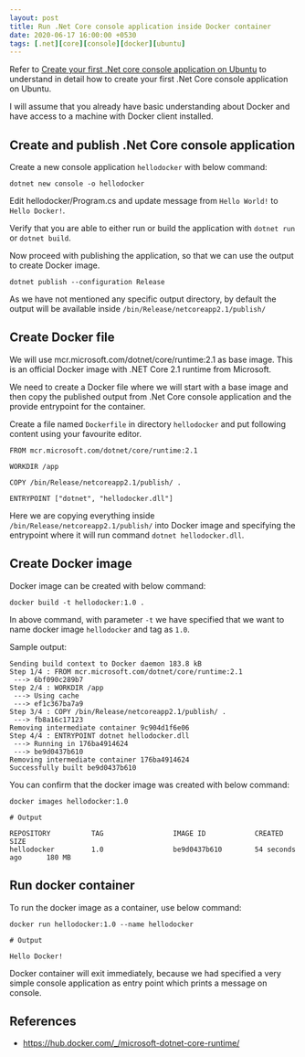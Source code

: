 ```yaml
---
layout: post
title: Run .Net Core console application inside Docker container
date: 2020-06-17 16:00:00 +0530
tags: [.net][core][console][docker][ubuntu]
---
```


Refer to [Create your first .Net core console application on Ubuntu](2020-06-17-create-first-dotnetcore-console-app-on-ubuntu.md) to understand in detail how to create your first .Net Core console application on Ubuntu.

I will assume that you already have basic understanding about Docker and have access to a machine with Docker client installed.

## Create and publish .Net Core console application

Create a new console application `hellodocker` with below command:

```
dotnet new console -o hellodocker
```

Edit hellodocker/Program.cs and update message from `Hello World!` to `Hello Docker!`.

Verify that you are able to either run or build the application with `dotnet run` or `dotnet build`.

Now proceed with publishing the application, so that we can use the output to create Docker image.

```
dotnet publish --configuration Release 
```

As we have not mentioned any specific output directory, by default the output will be available inside `/bin/Release/netcoreapp2.1/publish/`

## Create Docker file

We will use mcr.microsoft.com/dotnet/core/runtime:2.1 as base image. This is an official Docker image with .NET Core 2.1 runtime from Microsoft.

We need to create a Docker file where we will start with a base image and then copy the published output from .Net Core console application and the provide entrypoint for the container.

Create a file named `Dockerfile` in directory `hellodocker` and put following content using your favourite editor.

```
FROM mcr.microsoft.com/dotnet/core/runtime:2.1

WORKDIR /app

COPY /bin/Release/netcoreapp2.1/publish/ .

ENTRYPOINT ["dotnet", "hellodocker.dll"]
```

Here we are copying everything inside `/bin/Release/netcoreapp2.1/publish/` into Docker image and specifying the entrypoint where it will run command `dotnet hellodocker.dll`.

## Create Docker image

Docker image can be created with below command:

```
docker build -t hellodocker:1.0 .
```

In above command, with parameter `-t` we have specified that we want to name docker image `hellodocker` and tag as `1.0`.

Sample output:

```
Sending build context to Docker daemon 183.8 kB
Step 1/4 : FROM mcr.microsoft.com/dotnet/core/runtime:2.1
 ---> 6bf090c289b7
Step 2/4 : WORKDIR /app
 ---> Using cache
 ---> ef1c367ba7a9
Step 3/4 : COPY /bin/Release/netcoreapp2.1/publish/ .
 ---> fb8a16c17123
Removing intermediate container 9c904d1f6e06
Step 4/4 : ENTRYPOINT dotnet hellodocker.dll
 ---> Running in 176ba4914624
 ---> be9d0437b610
Removing intermediate container 176ba4914624
Successfully built be9d0437b610
```

You can confirm that the docker image was created with below command:

```
docker images hellodocker:1.0

# Output

REPOSITORY          TAG                 IMAGE ID            CREATED             SIZE
hellodocker         1.0                 be9d0437b610        54 seconds ago      180 MB
```


## Run docker container

To run the docker image as a container, use below command:

```
docker run hellodocker:1.0 --name hellodocker

# Output

Hello Docker!
```

Docker container will exit immediately, because we had specified a very simple console application as entry point which prints a message on console.

## References
* <https://hub.docker.com/_/microsoft-dotnet-core-runtime/>
